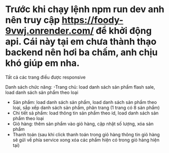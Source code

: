 # Trước khi chạy lệnh npm run dev anh nên truy cập https://foody-9vwj.onrender.com/ để khởi động api. Cái này tại em chưa thành thạo backend nên hơi ba chấm, anh chịu khó giúp em nha.

Tất cả các trang điều được responsive

Danh sách chức năng:
-Trang chủ: load danh sách sản phẩm flash sale, load danh sách sản phẩm theo loại
- Sản phẩm: load danh sách sản phẩm, load danh sách sản phẩm theo loại, sắp xếp danh sách sản phẩm, phân trang (1 trang có 8 sản phẩm)
- Chi tiết sả phẩm: load thông tin sản phẩm theo id, load danh sách sản phẩm theo loại
- Giỏ hàng: thêm sản phẩm vào giỏ hàng, cập nhật số lượng, xóa sản phẩm
- Thanh toán (sau khi click thanh toán trong giỏ hàng thông tin giỏ hàng sẽ gửi về phía service xong xóa các phẩm hiện có trong giỏ hàng hiện tại)
